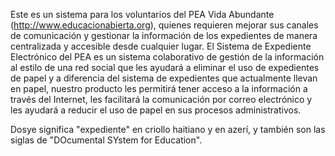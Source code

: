 Este es un sistema para los voluntarios del PEA Vida Abundante (http://www.educacionabierta.org), quienes requieren mejorar sus canales de comunicación y gestionar la información de los expedientes de manera centralizada y accesible desde cualquier lugar.
El Sistema de Expediente Electrónico del PEA es un sistema colaborativo de gestión de la información al estilo de una red social que les ayudará a eliminar el uso de expedientes de papel y a diferencia del sistema de expedientes que actualmente llevan en papel, nuestro producto les permitirá tener acceso a la información a través del Internet, les facilitará la comunicación por correo electrónico y les ayudará a reducir el uso de papel en sus procesos administrativos.

Dosye significa "expediente" en criollo haitiano y en azerí, y también son las siglas de "DOcumental SYstem for Education".